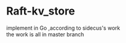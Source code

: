 # Raft-kv_store
implement in Go ,according to sidecus's work 
  <br>the work is all in master branch    
